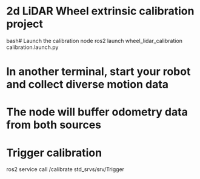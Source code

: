 # 2d LiDAR Wheel extrinsic calibration project

bash# Launch the calibration node
ros2 launch wheel_lidar_calibration calibration.launch.py

# In another terminal, start your robot and collect diverse motion data
# The node will buffer odometry data from both sources

# Trigger calibration
ros2 service call /calibrate std_srvs/srv/Trigger
